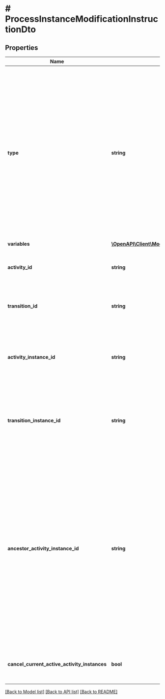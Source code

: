 # # ProcessInstanceModificationInstructionDto

## Properties

Name | Type | Description | Notes
------------ | ------------- | ------------- | -------------
**type** | **string** | **Mandatory**. One of the following values: &#x60;cancel&#x60;, &#x60;startBeforeActivity&#x60;, &#x60;startAfterActivity&#x60;, &#x60;startTransition&#x60;.  * A cancel instruction requests cancellation of a single activity instance or all instances of one activity. * A startBeforeActivity instruction requests to enter a given activity. * A startAfterActivity instruction requests to execute the single outgoing sequence flow of a given activity. * A startTransition instruction requests to execute a specific sequence flow. |
**variables** | [**\OpenAPI\Client\Model\TriggerVariableValueDto**](TriggerVariableValueDto.md) |  | [optional]
**activity_id** | **string** | Can be used with instructions of types &#x60;startTransition&#x60;. Specifies the sequence flow to start. | [optional]
**transition_id** | **string** | Can be used with instructions of types &#x60;startTransition&#x60;. Specifies the sequence flow to start. | [optional]
**activity_instance_id** | **string** | Can be used with instructions of type &#x60;cancel&#x60;. Specifies the activity instance to cancel. Valid values are the activity instance IDs supplied by the [Get Activity Instance request](https://docs.camunda.org/manual/latest/reference/rest/process-instance/get-activity-instances/). | [optional]
**transition_instance_id** | **string** | Can be used with instructions of type &#x60;cancel&#x60;. Specifies the transition instance to cancel. Valid values are the transition instance IDs supplied by the [Get Activity Instance request](https://docs.camunda.org/manual/latest/reference/rest/process-instance/get-activity-instances/). | [optional]
**ancestor_activity_instance_id** | **string** | Can be used with instructions of type &#x60;startBeforeActivity&#x60;, &#x60;startAfterActivity&#x60;, and &#x60;startTransition&#x60;. Valid values are the activity instance IDs supplied by the Get Activity Instance request. If there are multiple parent activity instances of the targeted activity, this specifies the ancestor scope in which hierarchy the activity/transition is to be instantiated.  Example: When there are two instances of a subprocess and an activity contained in the subprocess is to be started, this parameter allows to specifiy under which subprocess instance the activity should be started. | [optional]
**cancel_current_active_activity_instances** | **bool** | Can be used with instructions of type cancel. Prevents the deletion of new created activity instances. | [optional]

[[Back to Model list]](../../README.md#models) [[Back to API list]](../../README.md#endpoints) [[Back to README]](../../README.md)
